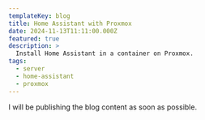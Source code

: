 ```yaml
---
templateKey: blog
title: Home Assistant with Proxmox
date: 2024-11-13T11:11:00.000Z
featured: true
description: >
  Install Home Assistant in a container on Proxmox.
tags:
  - server
  - home-assistant
  - proxmox
---
```

I will be publishing the blog content as soon as possible.
